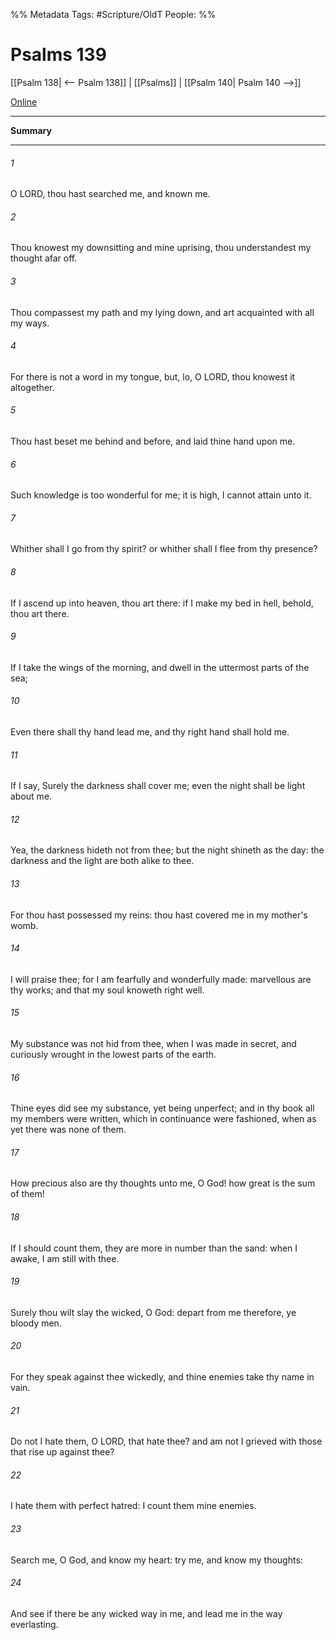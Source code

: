 

%% Metadata
Tags: #Scripture/OldT
People: 
%%
# Psalms 139
[[Psalm 138| <-- Psalm 138]] | [[Psalms]] | [[Psalm 140| Psalm 140 -->]]

[Online](https://churchofjesuschrist.org/study/scriptures/ot/ps/139?lang=eng)

---
__Summary__



---

###### 1
O LORD, thou hast searched me, and known me.
###### 2
Thou knowest my downsitting and mine uprising, thou understandest my thought afar off.
###### 3
Thou compassest my path and my lying down, and art acquainted with all my ways.
###### 4
For there is not a word in my tongue, but, lo, O LORD, thou knowest it altogether.
###### 5
Thou hast beset me behind and before, and laid thine hand upon me.
###### 6
Such knowledge is too wonderful for me; it is high, I cannot attain unto it.
###### 7
Whither shall I go from thy spirit?  or whither shall I flee from thy presence?
###### 8
If I ascend up into heaven, thou art there: if I make my bed in hell, behold, thou art there.
###### 9
If I take the wings of the morning, and dwell in the uttermost parts of the sea;
###### 10
Even there shall thy hand lead me, and thy right hand shall hold me.
###### 11
If I say, Surely the darkness shall cover me; even the night shall be light about me.
###### 12
Yea, the darkness hideth not from thee; but the night shineth as the day: the darkness and the light are both alike to thee.
###### 13
For thou hast possessed my reins: thou hast covered me in my mother's womb.
###### 14
I will praise thee; for I am fearfully and wonderfully made: marvellous are thy works; and that my soul knoweth right well.
###### 15
My substance was not hid from thee, when I was made in secret, and curiously wrought in the lowest parts of the earth.
###### 16
Thine eyes did see my substance, yet being unperfect; and in thy book all my members were written, which in continuance were fashioned, when as yet there was none of them.
###### 17
How precious also are thy thoughts unto me, O God!  how great is the sum of them!
###### 18
If I should count them, they are more in number than the sand: when I awake, I am still with thee.
###### 19
Surely thou wilt slay the wicked, O God: depart from me therefore, ye bloody men.
###### 20
For they speak against thee wickedly, and thine enemies take thy name in vain.
###### 21
Do not I hate them, O LORD, that hate thee?  and am not I grieved with those that rise up against thee?
###### 22
I hate them with perfect hatred: I count them mine enemies.
###### 23
Search me, O God, and know my heart: try me, and know my thoughts:
###### 24
And see if there be any wicked way in me, and lead me in the way everlasting.



